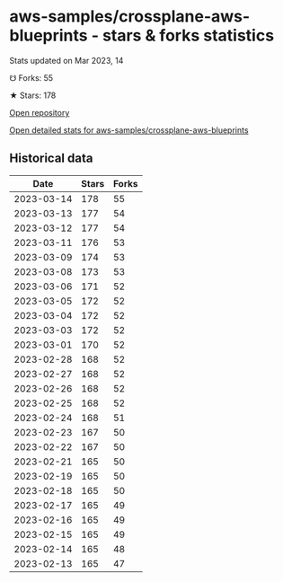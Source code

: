 # aws-samples/crossplane-aws-blueprints - stars & forks statistics

Stats updated on Mar 2023, 14

☋ Forks: 55

★ Stars: 178

[Open repository](https://github.com/aws-samples/crossplane-aws-blueprints)

[Open detailed stats for aws-samples/crossplane-aws-blueprints](https://reviewgithub.com/rep/aws-samples/crossplane-aws-blueprints)

## Historical data
| Date | Stars | Forks |
|------|-------|-------|
| 2023-03-14 | 178 | 55 | 
| 2023-03-13 | 177 | 54 | 
| 2023-03-12 | 177 | 54 | 
| 2023-03-11 | 176 | 53 | 
| 2023-03-09 | 174 | 53 | 
| 2023-03-08 | 173 | 53 | 
| 2023-03-06 | 171 | 52 | 
| 2023-03-05 | 172 | 52 | 
| 2023-03-04 | 172 | 52 | 
| 2023-03-03 | 172 | 52 | 
| 2023-03-01 | 170 | 52 | 
| 2023-02-28 | 168 | 52 | 
| 2023-02-27 | 168 | 52 | 
| 2023-02-26 | 168 | 52 | 
| 2023-02-25 | 168 | 52 | 
| 2023-02-24 | 168 | 51 | 
| 2023-02-23 | 167 | 50 | 
| 2023-02-22 | 167 | 50 | 
| 2023-02-21 | 165 | 50 | 
| 2023-02-19 | 165 | 50 | 
| 2023-02-18 | 165 | 50 | 
| 2023-02-17 | 165 | 49 | 
| 2023-02-16 | 165 | 49 | 
| 2023-02-15 | 165 | 49 | 
| 2023-02-14 | 165 | 48 | 
| 2023-02-13 | 165 | 47 | 

